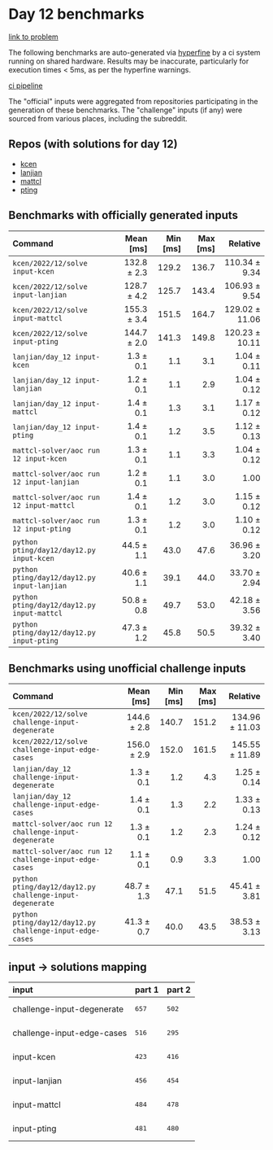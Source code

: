 # Day 12 benchmarks

[link to problem](http://adventofcode.com/2022/day/12)

The following benchmarks are auto-generated via [hyperfine](https://github.com/sharkdp/hyperfine) by a ci system running on shared hardware. Results may be inaccurate, particularly for execution times < 5ms, as per the hyperfine warnings.

[ci pipeline](http://ci.papercode.net:8080/teams/aoc2022/pipelines/aoc-compare-2022)

The "official" inputs were aggregated from repositories participating in the generation of these benchmarks. The "challenge" inputs (if any) were sourced from various places, including the subreddit.

## Repos (with solutions for day 12)


- [kcen](https://github.com/kcen/AdventOfCode)
- [lanjian](https://github.com/LanJian/aoc-2022)
- [mattcl](https://github.com/mattcl/aoc2022)
- [pting](https://github.com/pting/aoc2022)

## Benchmarks with officially generated inputs
| Command | Mean [ms] | Min [ms] | Max [ms] | Relative |
|:---|---:|---:|---:|---:|
| `kcen/2022/12/solve input-kcen` | 132.8 ± 2.3 | 129.2 | 136.7 | 110.34 ± 9.34 |
| `kcen/2022/12/solve input-lanjian` | 128.7 ± 4.2 | 125.7 | 143.4 | 106.93 ± 9.54 |
| `kcen/2022/12/solve input-mattcl` | 155.3 ± 3.4 | 151.5 | 164.7 | 129.02 ± 11.06 |
| `kcen/2022/12/solve input-pting` | 144.7 ± 2.0 | 141.3 | 149.8 | 120.23 ± 10.11 |
| `lanjian/day_12 input-kcen` | 1.3 ± 0.1 | 1.1 | 3.1 | 1.04 ± 0.11 |
| `lanjian/day_12 input-lanjian` | 1.2 ± 0.1 | 1.1 | 2.9 | 1.04 ± 0.12 |
| `lanjian/day_12 input-mattcl` | 1.4 ± 0.1 | 1.3 | 3.1 | 1.17 ± 0.12 |
| `lanjian/day_12 input-pting` | 1.4 ± 0.1 | 1.2 | 3.5 | 1.12 ± 0.13 |
| `mattcl-solver/aoc run 12 input-kcen` | 1.3 ± 0.1 | 1.1 | 3.3 | 1.04 ± 0.12 |
| `mattcl-solver/aoc run 12 input-lanjian` | 1.2 ± 0.1 | 1.1 | 3.0 | 1.00 |
| `mattcl-solver/aoc run 12 input-mattcl` | 1.4 ± 0.1 | 1.2 | 3.0 | 1.15 ± 0.12 |
| `mattcl-solver/aoc run 12 input-pting` | 1.3 ± 0.1 | 1.2 | 3.0 | 1.10 ± 0.12 |
| `python pting/day12/day12.py input-kcen` | 44.5 ± 1.1 | 43.0 | 47.6 | 36.96 ± 3.20 |
| `python pting/day12/day12.py input-lanjian` | 40.6 ± 1.1 | 39.1 | 44.0 | 33.70 ± 2.94 |
| `python pting/day12/day12.py input-mattcl` | 50.8 ± 0.8 | 49.7 | 53.0 | 42.18 ± 3.56 |
| `python pting/day12/day12.py input-pting` | 47.3 ± 1.2 | 45.8 | 50.5 | 39.32 ± 3.40 |
## Benchmarks using unofficial challenge inputs
| Command | Mean [ms] | Min [ms] | Max [ms] | Relative |
|:---|---:|---:|---:|---:|
| `kcen/2022/12/solve challenge-input-degenerate` | 144.6 ± 2.8 | 140.7 | 151.2 | 134.96 ± 11.03 |
| `kcen/2022/12/solve challenge-input-edge-cases` | 156.0 ± 2.9 | 152.0 | 161.5 | 145.55 ± 11.89 |
| `lanjian/day_12 challenge-input-degenerate` | 1.3 ± 0.1 | 1.2 | 4.3 | 1.25 ± 0.14 |
| `lanjian/day_12 challenge-input-edge-cases` | 1.4 ± 0.1 | 1.3 | 2.2 | 1.33 ± 0.13 |
| `mattcl-solver/aoc run 12 challenge-input-degenerate` | 1.3 ± 0.1 | 1.2 | 2.3 | 1.24 ± 0.12 |
| `mattcl-solver/aoc run 12 challenge-input-edge-cases` | 1.1 ± 0.1 | 0.9 | 3.3 | 1.00 |
| `python pting/day12/day12.py challenge-input-degenerate` | 48.7 ± 1.3 | 47.1 | 51.5 | 45.41 ± 3.81 |
| `python pting/day12/day12.py challenge-input-edge-cases` | 41.3 ± 0.7 | 40.0 | 43.5 | 38.53 ± 3.13 |

## input -> solutions mapping
|input|part 1|part 2|
|:---|:---|:---|
|challenge-input-degenerate|<pre>657</pre>|<pre>502</pre>|
|challenge-input-edge-cases|<pre>516</pre>|<pre>295</pre>|
|input-kcen|<pre>423</pre>|<pre>416</pre>|
|input-lanjian|<pre>456</pre>|<pre>454</pre>|
|input-mattcl|<pre>484</pre>|<pre>478</pre>|
|input-pting|<pre>481</pre>|<pre>480</pre>|
